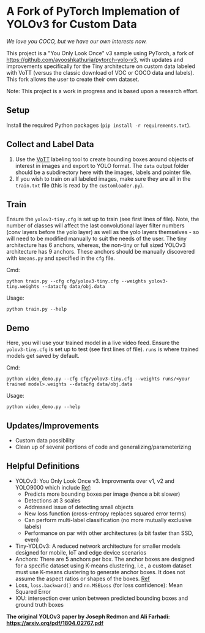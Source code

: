 # A Fork of PyTorch Implemation of YOLOv3 for Custom Data

_We love you COCO, but we have our own interests now._

This project is a "You Only Look Once" v3 sample using PyTorch, a fork of https://github.com/ayooshkathuria/pytorch-yolo-v3, with updates and improvements specifically for the Tiny architecture on custom data labeled with VoTT (versus the classic download of VOC or COCO data and labels).  This fork allows the user to create their own dataset.

Note:  This project is a work in progress and is based upon a research effort.

## Setup

Install the required Python packages (`pip install -r requirements.txt`).

## Collect and Label Data

1. Use the [VoTT](https://github.com/Microsoft/VoTT) labeling tool to create bounding boxes around objects of interest in images and export to YOLO format.  The `data` output folder should be a subdirectory here with the images, labels and pointer file.
2. If you wish to train on all labeled images, make sure they are all in the `train.txt` file (this is read by the `customloader.py`).

## Train

Ensure the `yolov3-tiny.cfg` is set up to train (see first lines of file).  Note, the number of classes will affect the last convolutional layer filter numbers (conv layers before the yolo layer) as well as the yolo layers themselves - so will need to be modified manually to suit the needs of the user.  The tiny architecture has 6 anchors, whereas, the non-tiny or full sized YOLOv3 architecture has 9 anchors.  These anchors should be manually discovered with `kmeans.py` and specified in the `cfg` file. 

Cmd:

    python train.py --cfg cfg/yolov3-tiny.cfg --weights yolov3-tiny.weights --datacfg data/obj.data

Usage:

    python train.py --help

## Demo

Here, you will use your trained model in a live video feed.  Ensure the `yolov3-tiny.cfg` is set up to test (see first lines of file).  `runs` is where trained models get saved by default.

Cmd:

    python video_demo.py --cfg cfg/yolov3-tiny.cfg --weights runs/<your trained model>.weights --datacfg data/obj.data

Usage:
    
    python video_demo.py --help


## Updates/Improvements

* Custom data possibility
* Clean up of several portions of code and generalizing/parameterizing

## Helpful Definitions

- YOLOv3:  You Only Look Once v3.  Improvments over v1, v2 and YOLO9000 which include [Ref](https://towardsdatascience.com/yolo-v3-object-detection-53fb7d3bfe6b):
  - Predicts more bounding boxes per image (hence a bit slower)
  - Detections at 3 scales
  - Addressed issue of detecting small objects
  - New loss function (cross-entropy replaces squared error terms)
  - Can perform multi-label classification (no more mutually exclusive labels)
  - Performance on par with other architectures (a bit faster than SSD, even)
- Tiny-YOLOv3:  A reduced network architecture for smaller models designed for mobile, IoT and edge device scenarios
- Anchors:  There are 5 anchors per box.  The anchor boxes are designed for a specific dataset using K-means clustering, i.e., a custom dataset must use K-means clustering to generate anchor boxes.  It does not assume the aspect ratios or shapes of the boxes. [Ref](https://medium.com/@vivek.yadav/part-1-generating-anchor-boxes-for-yolo-like-network-for-vehicle-detection-using-kitti-dataset-b2fe033e5807)
- Loss, `loss.backward()` and `nn.MSELoss` (for loss confidence):  Mean Squared Error
- IOU:  intersection over union between predicted bounding boxes and ground truth boxes

**The original YOLOv3 paper by Joseph Redmon and Ali Farhadi:  https://arxiv.org/pdf/1804.02767.pdf**
